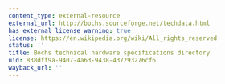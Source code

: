 ```yaml
---
content_type: external-resource
external_url: http://bochs.sourceforge.net/techdata.html
has_external_license_warning: true
license: https://en.wikipedia.org/wiki/All_rights_reserved
status: ''
title: Bochs technical hardware specifications directory
uid: 838dff9a-9407-4a63-9438-437293276cf6
wayback_url: ''
---
```

